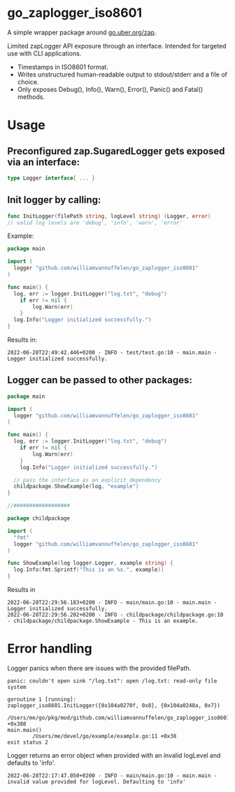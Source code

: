 # go_zaplogger_iso8601

A simple wrapper package around [go.uber.org/zap](go.uber.org/zap).

Limited zapLogger API exposure through an interface. Intended for targeted use with CLI applications.

- Timestamps in ISO8601 format. 
- Writes unstructured human-readable output to stdout/stderr and a file of choice.
- Only exposes Debug(), Info(), Warn(), Error(), Panic() and Fatal() methods.

# Usage

## Preconfigured zap.SugaredLogger gets exposed via an interface:

```go
type Logger interface{ ... }
```


## Init logger by calling:

```go
func InitLogger(filePath string, logLevel string) (Logger, error)
// valid log levels are 'debug', 'info', 'warn', 'error'
```

Example:

```go
package main

import (
  logger "github.com/williamvannuffelen/go_zaplogger_iso8601"
)

func main() {
  log, err := logger.InitLogger("log.txt", "debug")
	if err != nil {
		log.Warn(err)
	}
  log.Info("Logger initialized successfully.") 
}
```
Results in:
```
2022-06-28T22:49:42.446+0200 - INFO - test/test.go:10 - main.main - Logger initialized successfully.
```

## Logger can be passed to other packages:

```go
package main

import (
  logger "github.com/williamvannuffelen/go_zaplogger_iso8601"
)

func main() {
  log, err := logger.InitLogger("log.txt", "debug")
	if err != nil {
		log.Warn(err)
	}
	log.Info("Logger initialized successfully.")  

  // pass the interface as an explicit dependency
  childpackage.ShowExample(log, "example")
}

//##################

package childpackage

import (
  "fmt"
  logger "github.com/williamvannuffelen/go_zaplogger_iso8601"
)

func ShowExample(log logger.Logger, example string) {
  log.Info(fmt.Sprintf("This is an %s.", example))
}
```
Results in 
```
2022-06-28T22:29:56.183+0200 - INFO - main/main.go:10 - main.main - Logger initialized successfully.
2022-06-28T22:29:56.202+0200 - INFO - childpackage/childpackage.go:10 - childpackage/childpackage.ShowExample - This is an example.

```

# Error handling

Logger panics when there are issues with the provided filePath.
```
panic: couldn't open sink "/log.txt": open /log.txt: read-only file system

goroutine 1 [running]:
zaplogger_iso8601.InitLogger({0x104a0270f, 0x8}, {0x104a0248a, 0x7})
        /Users/me/go/pkg/mod/github.com/williamvannuffelen/go_zaplogger_iso8601@v0.1.2/zaplogger_iso8601.go:52 +0x388
main.main()
        /Users/me/devel/go/example/example.go:11 +0x38
exit status 2
```
Logger returns an error object when provided with an invalid logLevel and defaults to 'info'.
```
2022-06-28T22:17:47.050+0200 - INFO - main/main.go:10 - main.main - invalid value provided for logLevel. Defaulting to 'info'
```